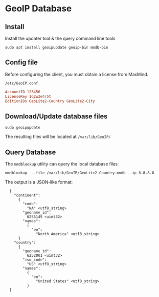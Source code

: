 # GeoIP Database

## Install

Install the updater tool & the query command line tools

    sudo apt install geoipupdate geoip-bin mmdb-bin

## Config file

Before configuring the client, you must obtain a license from MaxMind. 

`/etc/GeoIP.conf`

```ini
AccountID 123456
LicenseKey 1q2w3e4r5t
EditionIDs GeoLite2-Country GeoLite2-City
```

## Download/Update database files

    sudo geoipupdate

The resulting files will be located at `/var/lib/GeoIP/`

## Query Database

The `mmdblookup` utility can query the local database files:

    mmdblookup  --file /var/lib/GeoIP/GeoLite2-Country.mmdb --ip 8.8.8.8

The output is a JSON-like format:

```
  {                       
    "continent": 
      {               
        "code":           
          "NA" <utf8_string>
        "geoname_id":       
          6255149 <uint32>
        "names": 
          {       
            "en":                          
              "North America" <utf8_string>
      }
    "country": 
      {        
        "geoname_id": 
          6252001 <uint32>
        "iso_code": 
          "US" <utf8_string>
        "names": 
          {
            "en": 
              "United States" <utf8_string>
          }
  }
```
